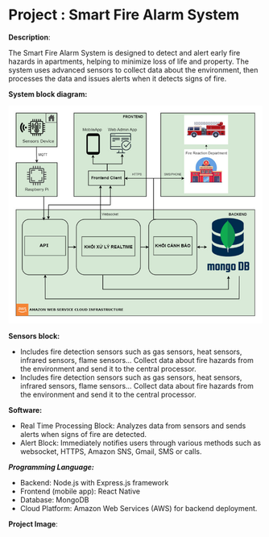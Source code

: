 
# Project : Smart Fire Alarm System

**Description**:

The Smart Fire Alarm System is designed to detect and alert early fire hazards in apartments, helping to minimize loss of life and property. The system uses advanced sensors to collect data about the environment, then processes the data and issues alerts when it detects signs of fire.

**System block diagram:**

![[System block diagram]](/FireAlarmApp/assets/images/firealarm.jpg)

**Sensors block:**
+ Includes fire detection sensors such as gas sensors, heat sensors, infrared sensors, flame sensors...
Collect data about fire hazards from the environment and send it to the central processor.
+ Includes fire detection sensors such as gas sensors, heat sensors, infrared sensors, flame sensors...
Collect data about fire hazards from the environment and send it to the central processor.

**Software:**
+ Real Time Processing Block: Analyzes data from sensors and sends alerts when signs of fire are detected.
+ Alert Block: Immediately notifies users through various methods such as websocket, HTTPS, Amazon SNS, Gmail, SMS or calls.
  
***Programming Language:***
   + Backend: Node.js with Express.js framework
   + Frontend (mobile app): React Native
   + Database: MongoDB
   + Cloud Platform: Amazon Web Services (AWS) for backend deployment.

**Project Image**:
